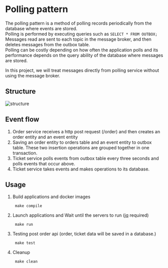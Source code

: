 # Polling pattern

The polling pattern is a method of polling records periodically from the database where events are stored.<br>
Polling is performed by executing queries such as `SELECT * FROM OUTBOX;`<br>
Messages read are sent to each topic in the message broker, and then deletes messages from the outbox table.<br>
Polling can be costly depending on how often the application polls and its performance depends on the query ability of the database where messages are stored.<br>

In this project, we will treat messages directly from polling service without using the message broker.<br>
## Structure
<img src="https://user-images.githubusercontent.com/17774927/186240212-0a690be4-4505-4935-b2a4-44fa90a31480.png" alt="structure">
<br>

## Event flow
1. Order service receives a http post request (/order) and then creates an order entity and an event entity
2. Saving an order entity to orders table and an event entity to outbox table. These two insertion operations are grouped together in one transaction.
3. Ticket service polls events from outbox table every three seconds and polls events that occur above.
4. Ticket service takes events and makes operations to its database.
   <br>

## Usage
1. Build applications and docker images

        make compile
2. Launch applications and Wait until the servers to run (<a href="https://github.com/stedolan/jq">jq</a> required)

        make run
3. Testing post order api (order, ticket data will be saved in a database.)

        make test
4. Cleanup

        make clean